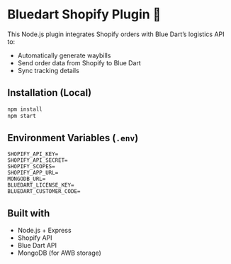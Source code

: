 # Bluedart Shopify Plugin 🚀

This Node.js plugin integrates Shopify orders with Blue Dart’s logistics API to:
- Automatically generate waybills
- Send order data from Shopify to Blue Dart
- Sync tracking details

## Installation (Local)
```bash
npm install
npm start
```

## Environment Variables (`.env`)
```
SHOPIFY_API_KEY=
SHOPIFY_API_SECRET=
SHOPIFY_SCOPES=
SHOPIFY_APP_URL=
MONGODB_URL=
BLUEDART_LICENSE_KEY=
BLUEDART_CUSTOMER_CODE=
```

## Built with
- Node.js + Express
- Shopify API
- Blue Dart API
- MongoDB (for AWB storage)
